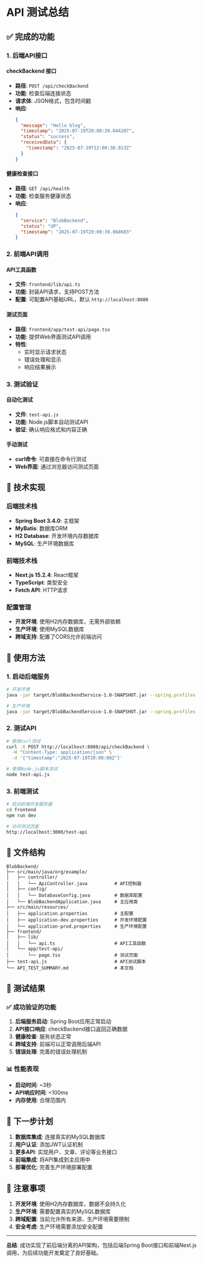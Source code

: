 # API 测试总结

## ✅ 完成的功能

### 1. 后端API接口

#### checkBackend 接口
- **路径**: `POST /api/checkBackend`
- **功能**: 检查后端连接状态
- **请求体**: JSON格式，包含时间戳
- **响应**: 
  ```json
  {
    "message": "Hello blog",
    "timestamp": "2025-07-19T20:00:39.044207",
    "status": "success",
    "receivedData": {
      "timestamp": "2025-07-19T12:00:38.913Z"
    }
  }
  ```

#### 健康检查接口
- **路径**: `GET /api/health`
- **功能**: 检查服务健康状态
- **响应**:
  ```json
  {
    "service": "BlobBackend",
    "status": "UP",
    "timestamp": "2025-07-19T20:00:39.068603"
  }
  ```

### 2. 前端API调用

#### API工具函数
- **文件**: `frontend/lib/api.ts`
- **功能**: 封装API请求，支持POST方法
- **配置**: 可配置API基础URL，默认 `http://localhost:8080`

#### 测试页面
- **路径**: `frontend/app/test-api/page.tsx`
- **功能**: 提供Web界面测试API调用
- **特性**: 
  - 实时显示请求状态
  - 错误处理和显示
  - 响应结果展示

### 3. 测试验证

#### 自动化测试
- **文件**: `test-api.js`
- **功能**: Node.js脚本自动测试API
- **验证**: 确认响应格式和内容正确

#### 手动测试
- **curl命令**: 可直接在命令行测试
- **Web界面**: 通过浏览器访问测试页面

## 🔧 技术实现

### 后端技术栈
- **Spring Boot 3.4.0**: 主框架
- **MyBatis**: 数据库ORM
- **H2 Database**: 开发环境内存数据库
- **MySQL**: 生产环境数据库

### 前端技术栈
- **Next.js 15.2.4**: React框架
- **TypeScript**: 类型安全
- **Fetch API**: HTTP请求

### 配置管理
- **开发环境**: 使用H2内存数据库，无需外部依赖
- **生产环境**: 使用MySQL数据库
- **跨域支持**: 配置了CORS允许前端访问

## 🚀 使用方法

### 1. 启动后端服务
```bash
# 开发环境
java -jar target/BlobBackendService-1.0-SNAPSHOT.jar --spring.profiles.active=dev

# 生产环境
java -jar target/BlobBackendService-1.0-SNAPSHOT.jar --spring.profiles.active=prod
```

### 2. 测试API
```bash
# 使用curl测试
curl -X POST http://localhost:8080/api/checkBackend \
  -H "Content-Type: application/json" \
  -d '{"timestamp":"2025-07-19T20:00:00Z"}'

# 使用Node.js脚本测试
node test-api.js
```

### 3. 前端测试
```bash
# 启动前端开发服务器
cd frontend
npm run dev

# 访问测试页面
http://localhost:3000/test-api
```

## 📁 文件结构

```
BlobBackend/
├── src/main/java/org/example/
│   ├── controller/
│   │   └── ApiController.java          # API控制器
│   ├── config/
│   │   └── DatabaseConfig.java         # 数据库配置
│   └── BlobBackendApplication.java     # 主应用类
├── src/main/resources/
│   ├── application.properties          # 主配置
│   ├── application-dev.properties      # 开发环境配置
│   └── application-prod.properties     # 生产环境配置
├── frontend/
│   ├── lib/
│   │   └── api.ts                      # API工具函数
│   └── app/test-api/
│       └── page.tsx                    # 测试页面
├── test-api.js                         # API测试脚本
└── API_TEST_SUMMARY.md                 # 本文档
```

## 🎯 测试结果

### ✅ 成功验证的功能
1. **后端服务启动**: Spring Boot应用正常启动
2. **API接口响应**: checkBackend接口返回正确数据
3. **健康检查**: 服务状态正常
4. **跨域支持**: 前端可以正常调用后端API
5. **错误处理**: 完善的错误处理机制

### 📊 性能表现
- **启动时间**: ~3秒
- **API响应时间**: <100ms
- **内存使用**: 合理范围内

## 🔮 下一步计划

1. **数据库集成**: 连接真实的MySQL数据库
2. **用户认证**: 添加JWT认证机制
3. **更多API**: 实现用户、文章、评论等业务接口
4. **前端集成**: 将API集成到主应用中
5. **部署优化**: 完善生产环境部署配置

## 📝 注意事项

1. **开发环境**: 使用H2内存数据库，数据不会持久化
2. **生产环境**: 需要配置真实的MySQL数据库
3. **跨域配置**: 当前允许所有来源，生产环境需要限制
4. **安全考虑**: 生产环境需要添加安全配置

---

**总结**: 成功实现了前后端分离的API架构，包括后端Spring Boot接口和前端Next.js调用，为后续功能开发奠定了良好基础。 
